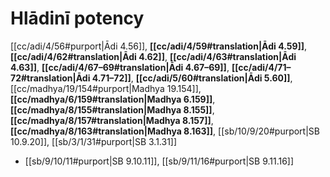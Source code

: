 # Hlādinī potency

[[cc/adi/4/56#purport|Ādi 4.56]], **[[cc/adi/4/59#translation|Ādi 4.59]]**, **[[cc/adi/4/62#translation|Ādi 4.62]]**, **[[cc/adi/4/63#translation|Ādi 4.63]]**, **[[cc/adi/4/67–69#translation|Ādi 4.67–69]]**, **[[cc/adi/4/71–72#translation|Ādi 4.71–72]]**, **[[cc/adi/5/60#translation|Ādi 5.60]]**, [[cc/madhya/19/154#purport|Madhya 19.154]], **[[cc/madhya/6/159#translation|Madhya 6.159]]**, **[[cc/madhya/8/155#translation|Madhya 8.155]]**, **[[cc/madhya/8/157#translation|Madhya 8.157]]**, **[[cc/madhya/8/163#translation|Madhya 8.163]]**, [[sb/10/9/20#purport|SB 10.9.20]], [[sb/3/1/31#purport|SB 3.1.31]]

*  [[sb/9/10/11#purport|SB 9.10.11]], [[sb/9/11/16#purport|SB 9.11.16]]
